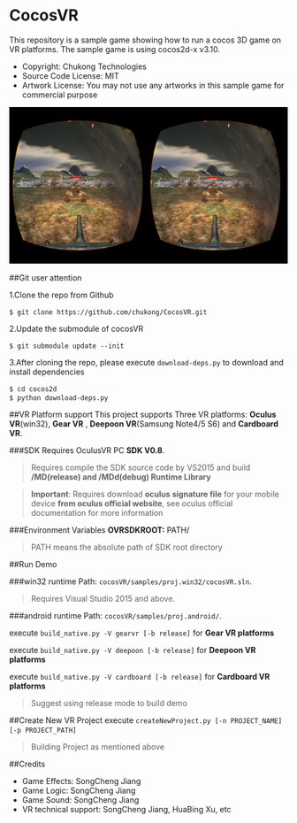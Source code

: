 CocosVR
================

This repository is a sample game showing how to run a cocos 3D game on VR platforms. The sample game is using cocos2d-x v3.10.

- Copyright: Chukong Technologies
- Source Code License: MIT
- Artwork License: You may not use any artworks in this sample game for commercial purpose

![](Screenshot.png)

##Git user attention

1.Clone the repo from Github

```
$ git clone https://github.com/chukong/CocosVR.git
```

2.Update the submodule of cocosVR

```
$ git submodule update --init
```

3.After cloning the repo, please execute `download-deps.py` to download and install dependencies

```
$ cd cocos2d
$ python download-deps.py
```


##VR Platform support
This project supports Three VR platforms: **Oculus VR**(win32), **Gear VR** , **Deepoon VR**(Samsung Note4/5 S6) and **Cardboard VR**.

###SDK Requires
OculusVR PC **SDK V0.8**.
>Requires compile the SDK source code by VS2015 and build **/MD(release) and /MDd(debug) Runtime Library**

>**Important**: Requires download **oculus signature file** for your mobile device **from oculus official website**, see oculus official documentation for more information

###Environment Variables
**OVRSDKROOT:**  PATH/

> PATH means the absolute path of SDK root directory

##Run Demo

###win32 runtime
Path: `cocosVR/samples/proj.win32/cocosVR.sln`.
>Requires Visual Studio 2015 and above.

###android runtime
Path: `cocosVR/samples/proj.android/`.

execute `build_native.py -V gearvr [-b release]` for **Gear VR platforms**

execute `build_native.py -V deepoon [-b release]` for **Deepoon VR platforms**

execute `build_native.py -V cardboard [-b release]` for **Cardboard VR platforms**

>Suggest using release mode to build demo

##Create New VR Project
execute `createNewProject.py [-n PROJECT_NAME] [-p PROJECT_PATH]`

>Building Project as mentioned above

##Credits
* Game Effects: SongCheng Jiang
* Game Logic: SongCheng Jiang
* Game Sound: SongCheng Jiang
* VR technical support: SongCheng Jiang, HuaBing Xu, etc
